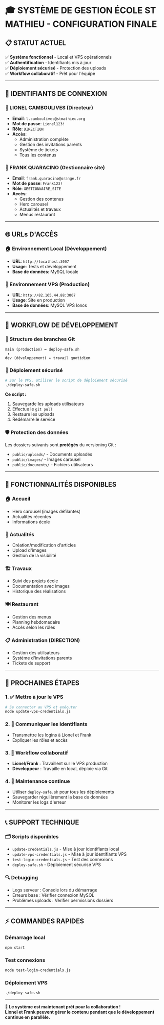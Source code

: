 # 🎓 SYSTÈME DE GESTION ÉCOLE ST MATHIEU - CONFIGURATION FINALE

## 📋 STATUT ACTUEL
✅ **Système fonctionnel** - Local et VPS opérationnels  
✅ **Authentification** - Identifiants mis à jour  
✅ **Déploiement sécurisé** - Protection des uploads  
✅ **Workflow collaboratif** - Prêt pour l'équipe  

---

## 🔐 IDENTIFIANTS DE CONNEXION

### 👤 LIONEL CAMBOULIVES (Directeur)
- **Email**: `l.camboulives@stmathieu.org`
- **Mot de passe**: `Lionel123!`
- **Rôle**: `DIRECTION`
- **Accès**: 
  - Administration complète
  - Gestion des invitations parents
  - Système de tickets
  - Tous les contenus

### 👤 FRANK QUARACINO (Gestionnaire site)
- **Email**: `frank.quaracino@orange.fr`
- **Mot de passe**: `Frank123!`
- **Rôle**: `GESTIONNAIRE_SITE`
- **Accès**:
  - Gestion des contenus
  - Hero carousel
  - Actualités et travaux
  - Menus restaurant

---

## 🌐 URLs D'ACCÈS

### 🏠 Environnement Local (Développement)
- **URL**: `http://localhost:3007`
- **Usage**: Tests et développement
- **Base de données**: MySQL locale

### 🚀 Environnement VPS (Production)
- **URL**: `http://82.165.44.88:3007`
- **Usage**: Site en production
- **Base de données**: MySQL VPS Ionos

---

## 🔧 WORKFLOW DE DÉVELOPPEMENT

### 📁 Structure des branches Git
```
main (production) ← deploy-safe.sh
 ↑
dev (développement) ← travail quotidien
```

### 🚀 Déploiement sécurisé
```bash
# Sur le VPS, utiliser le script de déploiement sécurisé
./deploy-safe.sh
```

**Ce script :**
1. Sauvegarde les uploads utilisateurs
2. Effectue le `git pull`
3. Restaure les uploads
4. Redémarre le service

### 🛡️ Protection des données
Les dossiers suivants sont **protégés** du versioning Git :
- `public/uploads/` - Documents uploadés
- `public/images/` - Images carousel
- `public/documents/` - Fichiers utilisateurs

---

## 📂 FONCTIONNALITÉS DISPONIBLES

### 🏠 **Accueil**
- Hero carousel (images défilantes)
- Actualités récentes
- Informations école

### 📰 **Actualités**
- Création/modification d'articles
- Upload d'images
- Gestion de la visibilité

### 🏗️ **Travaux**
- Suivi des projets école
- Documentation avec images
- Historique des réalisations

### 🍽️ **Restaurant**
- Gestion des menus
- Planning hebdomadaire
- Accès selon les rôles

### 📋 **Administration** (DIRECTION)
- Gestion des utilisateurs
- Système d'invitations parents
- Tickets de support

---

## 🚨 PROCHAINES ÉTAPES

### 1. ✅ **Mettre à jour le VPS**
```bash
# Se connecter au VPS et exécuter
node update-vps-credentials.js
```

### 2. 📧 **Communiquer les identifiants**
- Transmettre les logins à Lionel et Frank
- Expliquer les rôles et accès

### 3. 🔄 **Workflow collaboratif**
- **Lionel/Frank** : Travaillent sur le VPS production
- **Développeur** : Travaille en local, déploie via Git

### 4. 🔧 **Maintenance continue**
- Utiliser `deploy-safe.sh` pour tous les déploiements
- Sauvegarder régulièrement la base de données
- Monitorer les logs d'erreur

---

## 📞 SUPPORT TECHNIQUE

### 🗂️ Scripts disponibles
- `update-credentials.js` - Mise à jour identifiants local
- `update-vps-credentials.js` - Mise à jour identifiants VPS  
- `test-login-credentials.js` - Test des connexions
- `deploy-safe.sh` - Déploiement sécurisé VPS

### 🔍 Debugging
- Logs serveur : Console lors du démarrage
- Erreurs base : Vérifier connexion MySQL
- Problèmes uploads : Vérifier permissions dossiers

---

## ⚡ COMMANDES RAPIDES

### Démarrage local
```bash
npm start
```

### Test connexions
```bash
node test-login-credentials.js
```

### Déploiement VPS
```bash
./deploy-safe.sh
```

---

**🎉 Le système est maintenant prêt pour la collaboration !**  
**Lionel et Frank peuvent gérer le contenu pendant que le développement continue en parallèle.**
